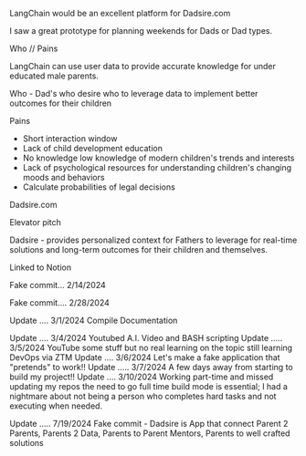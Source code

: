 LangChain would be an excellent platform for Dadsire.com

I saw a great prototype for planning weekends for Dads or Dad types. 

Who // Pains

LangChain can use user data to provide accurate knowledge for under educated male parents.

Who - Dad's who desire who to leverage data to implement better outcomes for their children

Pains 
  - Short interaction window
  - Lack of child development education 
  - No knowledge low knowledge of modern children's trends and interests
  - Lack of psychological resources for understanding children's changing moods and behaviors
  - Calculate probabilities of legal decisions


Dadsire.com

Elevator pitch

Dadsire - provides personalized context for Fathers to leverage for real-time solutions and long-term outcomes for their children and themselves. 

Linked to Notion

Fake commit... 2/14/2024

Fake commit.... 2/28/2024

Update .... 3/1/2024 Compile Documentation

Update .... 3/4/2024 Youtubed A.I. Video and BASH scripting
Update ..... 3/5/2024 YouTube some stuff but no real learning on the topic still learning DevOps via ZTM
Update .... 3/6/2024 Let's make a fake application that "pretends" to work!!
Update ..... 3/7/2024 A few days away from starting to build my project!!
Update .... 3/10/2024 Working part-time and missed updating my repos the need to go full time build mode is essential; I had a nightmare about not being a person who completes hard tasks and not executing when needed.

Update ..... 7/19/2024 Fake commit - Dadsire is App that connect Parent 2 Parents, Parents 2 Data, Parents to Parent Mentors, Parents to well crafted solutions
